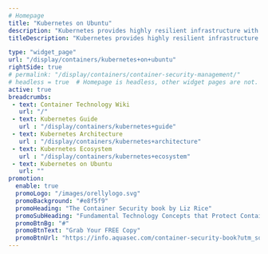 ```yaml
---
# Homepage
title: "Kubernetes on Ubuntu"
description: "Kubernetes provides highly resilient infrastructure with zero downtime deployment capabilities, automatic rollback, scaling, and self-healing of containers. Ubuntu is a complete Linux operating system, freely available with both community and professional support.  This Page gathers resources about the installation and basic usage of Kubernetes on Ubuntu"
titleDescription: "Kubernetes provides highly resilient infrastructure with zero downtime deployment capabilities, automatic rollback, scaling, and self-healing of containers. Ubuntu is a complete Linux operating system, freely available with both community and professional support.  This Page gathers resources about the installation and basic usage of Kubernetes on Ubuntu" 

type: "widget_page"
url: "/display/containers/kubernetes+on+ubuntu" 
rightSide: true 
# permalink: "/display/containers/container-security-management/"
# headless = true  # Homepage is headless, other widget pages are not.
active: true
breadcrumbs:
 - text: Container Technology Wiki
   url: "/"
 - text: Kubernetes Guide
   url : "/display/containers/kubernetes+guide"
 - text: Kubernetes Architecture 
   url : "/display/containers/kubernetes+architecture"
 - text: Kubernetes Ecosystem
   url : "/display/containers/kubernetes+ecosystem"
 - text: Kubernetes on Ubuntu
   url: ""
promotion:
  enable: true
  promoLogo: "/images/orellylogo.svg"
  promoBackground: "#e8f5f9"
  promoHeading: "The Container Security book by Liz Rice"
  promoSubHeading: "Fundamental Technology Concepts that Protect Containerized Applications"
  promoBtnBg: "#"
  promoBtnText: "Grab Your FREE Copy"
  promoBtnUrl: "https://info.aquasec.com/container-security-book?utm_source=wiki"
---
```



